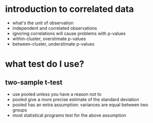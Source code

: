 # introduction to correlated data

- what's the unit of observation
- independent and correlated observations
- ignoring correlations will cause problems with p-values
- within-cluster, overstimate p-values
- between-cluster, understimate p-values

# what test do I use?

## two-sample t-test

- use pooled unless you have a reason not to
- pooled give a more precise estimate of the standard deviation
- pooled has an extra assumption: variances are equal between two groups
- most statistical programs test for the above assumption

